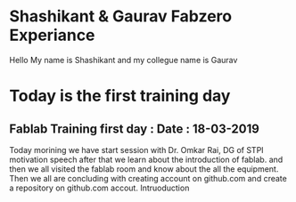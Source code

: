 # Shashikant & Gaurav Fabzero Experiance
Hello My name is Shashikant and my collegue name is Gaurav
# Today is the first training day
## Fablab Training first day : Date : 18-03-2019
Today morining we have start session with Dr. Omkar Rai, 
DG of STPI motivation speech after that we learn about the introduction of fablab.
and then we all visited the fablab  room and know about the all the equipment.
Then we all are concluding with creating account on github.com and create a repository on 
github.com accout.
Intruoduction

